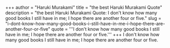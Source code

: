 +++
author = "Haruki Murakami"
title = "the best Haruki Murakami Quote"
description = "the best Haruki Murakami Quote: I don't know how many good books I still have in me; I hope there are another four or five."
slug = "i-dont-know-how-many-good-books-i-still-have-in-me-i-hope-there-are-another-four-or-five"
quote = '''I don't know how many good books I still have in me; I hope there are another four or five.'''
+++
I don't know how many good books I still have in me; I hope there are another four or five.
